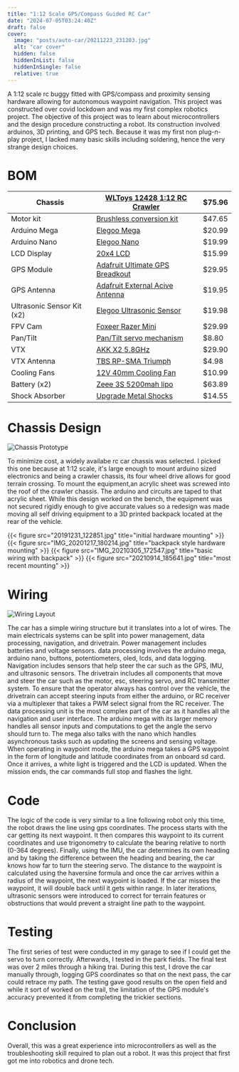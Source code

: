 ```yaml
---
title: "1:12 Scale GPS/Compass Guided RC Car"
date: "2024-07-05T03:24:40Z"
draft: false
cover:
  image: "posts/auto-car/20211223_231203.jpg"
  alt: "car cover"
  hidden: false
  hiddenInList: false
  hiddenInSingle: false
  relative: true
---
```


A 1:12 scale rc buggy fitted with GPS/compass and proximity sensing hardware allowing for autonomous waypoint navigation. This project was constructed over covid lockdown and was my first complex robotics project. The objective of this project was to learn about microcontrollers and the design procedure constructing a robot. Its construction involved arduinos, 3D printing, and GPS tech. Because it was my first non plug-n-play project, I lacked many basic skills including soldering, hence the very strange design choices.

# BOM

| Chassis | [WLToys 12428 1:12 RC Crawler](https://www.aliexpress.us/item/2251832722592199.html?spm=a2g0o.productlist.main.3.5d872a46BFu8F0&algo_pvid=868578e7-ddcb-4287-921a-4e58fde3c87a&algo_exp_id=868578e7-ddcb-4287-921a-4e58fde3c87a-1&pdp_npi=4%40dis%21USD%2184.96%2174.82%21%21%2184.96%2174.82%21%402101e9a217207775048034112e7592%2112000036183668810%21sea%21US%212304647260%21&curPageLogUid=UlzDNm7mIvzu&utparam-url=scene%3Asearch%7Cquery_from%3A) | $75.96 |
| --- | --- | ---|
| Motor kit | [Brushless conversion kit](https://www.aliexpress.us/item/3256806623177330.html?spm=a2g0o.productlist.main.13.41546e37uw3BJp&algo_pvid=ecedf76c-7e92-4d31-989b-107bc94ce787&algo_exp_id=ecedf76c-7e92-4d31-989b-107bc94ce787-6&pdp_npi=4%40dis%21USD%2164.40%2147.65%21%21%21466.02%21344.85%21%402103205217207776167574550edfa8%2112000038376513724%21sea%21US%212304647260%21&curPageLogUid=q9gwSHrKjVfH&utparam-url=scene%3Asearch%7Cquery_from%3A) | $47.65 |
| Arduino Mega | [Elegoo Mega](https://www.amazon.com/ELEGOO-ATmega2560-ATMEGA16U2-Arduino-Compliant/dp/B01H4ZDYCE/ref=sr_1_1?crid=3IKG8E4RT1SMM&dib=eyJ2IjoiMSJ9.vzlPD-gqLjM6OBy_lbEGE2JYYcjgPxrHNgW0xV6ZrCaLq9LvwLYkVAN-T9chC43274hIzbBHNcCagPnAphWecKLJfcAFocN-1yDkQg6p8MGPTJsHsXjIoJUDavVZNgwJheA4b2SI0gnJWYJ9Di8Y-goZIV_LbMCao4XjHgRnARz6gFZUWQjB-QvDdFas4lenl8ZU38c-qASqyVupLqlVivYVWq2O-X7w4n-uGzROz3Y.nF4eor-s_tss89sMIXj8Fo1RMwBI8GL3g3C9nHbUa4U&dib_tag=se&keywords=arduino+mega&qid=1720777726&sprefix=arduino+mega%2Caps%2C338&sr=8-1) | $20.99 |
| Arduino Nano | [Elegoo Nano](https://www.amazon.com/ELEGOO-Arduino-ATmega328P-Without-Compatible/dp/B0713XK923/ref=sr_1_3?crid=3LXMF1LLCBANU&dib=eyJ2IjoiMSJ9.UR9t6Z2D5rIVJlr8NPSrk3wUQkkYYp4UX0eOYfAC6mwdHPgMIqbxOJ8TeejlK37zg1QXGAF0C6ArdDoKJyOVIwnxinVsDln3ehvQg_Nro3S6ohoN9vJLBAQg6BOyX-3gJGpF_KsdSvVCENO3ydSfZDC0x-r1SuemdDs_FXMRdCAli9-XamhoXwyiggGGwLw7Ki7ln3n8GnXyJ3LDVOY83c-gqXOzlllzJXUbaSjyk2A.U03mCwsj-fssJEU9jA5t4RQjlvyfA42XmzFSPZUo16E&dib_tag=se&keywords=arduino+nano&qid=1720777808&sprefix=arduino+nano%2Caps%2C208&sr=8-3) | $19.99 |
| LCD Display | [20x4 LCD](https://www.amazon.com/Hosyond-Module-Display-Arduino-Raspberry/dp/B0C1G9GBRZ/ref=sr_1_3?crid=EOSQD673RJ96&dib=eyJ2IjoiMSJ9.F7lyw5aicun_ZLtx_ZjOVlG8_WO8FYkRux-9eFJXwbutV8pg7720M7oKZT1GfThrrtyXX5h4rQKT4o5ZxBQA7JPbkEOyJpJuZSCCVIZi81dKpDBciDKKEUw-ROeBc-kEpCOJs866sQQkoDaKnb2bbPaNC-y2IUXNZgjK1aqhDRPlwNyvAdfY3o6B5u6Xn8ZBrdotUkAUXKnoRY47ehYkDS1F57-dQjJX98rvtsAhkcM.UrsHAaJIulA6KiqJjblfHN152YSprM-6Gl96ZHtkzzY&dib_tag=se&keywords=20x4+lcd&qid=1720777911&sprefix=20x4+lc%2Caps%2C240&sr=8-3) | $15.99 |
| GPS Module | [Adafruit Ultimate GPS Breadkout](https://www.adafruit.com/product/746) | $29.95 |
| GPS Antenna | [Adafruit External Acive Antenna](https://www.adafruit.com/product/960) | $19.95 |
| Ultrasonic Sensor Kit (x2)| [Elegoo Ultrasonic Sensor](https://www.amazon.com/ELEGOO-HC-SR04-Ultrasonic-Distance-MEGA2560/dp/B01COSN7O6/ref=sr_1_5?crid=1V568VG93OAAB&dib=eyJ2IjoiMSJ9.E2SIkElJhtFWCJCHL5Q6Yys8UWphh18sr7FUgRDIlqcQDsO801BNsCYLbrRsXGjYr6MzH2ILd3js_JSLecWHwmu_UjmprGzGpjJ8KsWP7imSfZfeD3n4zG6_Dfw6axtgQej0KHkaS9Dhh-hznmbGpKaZV4BgnB5VQ7azewH_7ZQWuKAtRApeuYLpX032xy_g8dIp4x-6Rdhrn9o04dlD1q_ebXAskUlHEAlpQMSyRGo.qg0TpbpUvOKIv6lt3MxK7Op3wJtVzHInmZieaNE__aw&dib_tag=se&keywords=ultrasonic+sensor&qid=1720778093&sprefix=ultrasonic+sensor%2Caps%2C296&sr=8-5) | $19.98 |
| FPV Cam | [Foxeer Razer Mini](https://www.amazon.com/dp/B07ZKPDPLM?ref=nb_sb_ss_w_as-reorder-t1_k9_1_10&amp=&crid=2NOI97T4OOHRG&amp=&sprefix=fpv+camera) | $29.99 |
| Pan/Tilt | [Pan/Tilt servo mechanism](https://www.aliexpress.us/item/3256806249982525.html?spm=a2g0o.productlist.main.11.695117b6YvOyfg&algo_pvid=20fbc419-8274-433c-af50-04cedc37dbc2&algo_exp_id=20fbc419-8274-433c-af50-04cedc37dbc2-5&pdp_npi=4%40dis%21USD%2115.72%218.80%21%21%2115.72%218.80%21%402103080e17207783034157134e0e12%2112000037159170085%21sea%21US%212304647260%21&curPageLogUid=KPb2nMG1Gs6e&utparam-url=scene%3Asearch%7Cquery_from%3A) | $8.80 |
| VTX | [AKK X2 5.8GHz](https://www.aliexpress.us/item/3256805177163510.html?spm=a2g0o.productlist.main.15.37517932CTL5HI&algo_pvid=82a8b5fc-b984-4916-8c94-71ee85994e2c&aem_p4p_detail=202407120300213857750057489650001241770&algo_exp_id=82a8b5fc-b984-4916-8c94-71ee85994e2c-7&pdp_npi=4%40dis%21USD%2128.63%2122.90%21%21%2128.63%2122.90%21%40210307c317207784211531994ef850%2112000032746635284%21sea%21US%212304647260%21&curPageLogUid=ll2LBwZI1SjD&utparam-url=scene%3Asearch%7Cquery_from%3A&search_p4p_id=202407120300213857750057489650001241770_2) | $29.90 |
| VTX Antenna | [TBS RP-SMA Triumph](https://www.aliexpress.us/item/3256803252400674.html?spm=a2g0o.productlist.main.13.6fd04701EnOFnP&algo_pvid=d6291417-3f0d-4152-a5f1-d5b3256932e7&algo_exp_id=d6291417-3f0d-4152-a5f1-d5b3256932e7-6&pdp_npi=4%40dis%21USD%219.96%214.98%21%21%219.96%214.98%21%402103205117202476705524134e6039%2112000025793283795%21sea%21US%212304647260%21&curPageLogUid=fokkD49I81ke&utparam-url=scene%3Asearch%7Cquery_from%3A) | $4.98 |
| Cooling Fans | [12V 40mm Cooling Fan](https://www.amazon.com/WINSINN-Brushless-Cooling-Extruder-Makerbot/dp/B0757LXKST/ref=sr_1_9?crid=D3JOOKSII4S1&dib=eyJ2IjoiMSJ9.xJcqInh-gXvLg8MVumxDjAOdv1_gjXQVGztREaDhqNKjrYdG0OSsqqGWgR8feqCM0iUAwXW_sPmiSgfXOL-sEv1ly0lF6tQY7agojx3bwExn9zkWDLS5jR5xwmRaTz2aeL8PzNLB81VHDsm-WYNYUiWGZghpaUy4i3Jb1kgpoBuW8NYvrmmhirnk7cXeCJ4CFQ7fdn9j4G9Wunzbnw8aIJoRwUNDYaaw5IFWWMPOK-Q.Y2OFGmhynKVQdVoo-9Flg-rIrFXavhin4XYeFTnI5Yo&dib_tag=se&keywords=micro%2Bcooling%2Bfan&qid=1720778693&sprefix=micro%2Bcooling%2Bfan%2Caps%2C279&sr=8-9&th=1) | $10.99 |
| Battery (x2)| [Zeee 3S 5200mah lipo](https://www.amazon.com/Zeee-Connector-Hardcase-Helicopter-Airplane/dp/B08696WZMK/ref=sr_1_6?crid=1QVG577SZS5AX&dib=eyJ2IjoiMSJ9.JPyBzWZCyzJftyc9S9bDQJhwBpOYoa7nu_txsIvkJPn_i-eaW6E0iw3IVd4lQRXgQflj5TcXWtK5hZkTEd6mYDhovOILnZW_F3mQ7k-aO-2oVVW_3u7PomVLxk2y3bBoLhlNcDZqMu8dPJGCAxgagU-UqQbKn45B59IzwbJFYL4XAATn7BhSZ5slUvRLm-QzkPnImvQFfeW5_RO2TV4MeW99QkDZZaNQyaS6dA5uMAaaGA90D64_xlBrDHZgynt9IIu86yrv6uPdxRkzD2PIGpUUyeRhxmPhe6MGvVjDfNg.SZC5Jrq2WKxd_2fQsl2hrew5hVOOL37lWaEhgKlfKDY&dib_tag=se&keywords=3s+battery&qid=1720778838&sprefix=3s+battery%2Caps%2C259&sr=8-6) | $63.89 |
| Shock Absorber | [Upgrade Metal Shocks](https://www.amazon.com/Absorber-Upgrade-Damper-WLtoys-Monter/dp/B07W9H5HSD/ref=sr_1_3?crid=14RLDB3CNZHGD&dib=eyJ2IjoiMSJ9.c754f4Ew1BT-DESiiWU8YtKJ8aMZBmo64W7f6bbaTKWB1DKx0aC09l13BKWA8H9b1DJ1ixUwaLLSkQBo6K2lmTN2q9gaqT48ZAERGCbzCHHx2nBlGxwdfuQSza4uGUkds-HoMvzqlvErUt5eHE_ec231MMQ0FWP5IzGOclRFGMnrr9TuV7f3f7q9MXC24pbM0CZ8G49_ZBfFsxRS7r5kXUZsfW0vzinbGxRJIK9M21lH1_FMeTjiza41HWO57KgLCp889iynm-b39T22QlkbdmOLnb1H1PylZuqkKF1xMHI.xr_76Wy83A37JOsYeiXdh3vcN72MX1SGRHLGvaVh0s0&dib_tag=se&keywords=wltoys+12428shock+absorber&qid=1720779050&sprefix=wltoys+12428shock+absorber%2Caps%2C191&sr=8-3) | $14.55 |


# Chassis Design

![Chassis Prototype](CC.jpg)

To minimize cost, a widely availabe rc car chassis was selected. I picked this one because at 1:12 scale, it's large enough to mount arduino sized electronics and being a crawler chassis, its four wheel drive allows for good terrain crossing. To mount the equipment,an acrylic sheet was screwed into the roof of the crawler chassis. The arduino and circuits are taped to that acrylic sheet. While this design worked on the bench, the equipment was not secured rigidly enough to give accurate values
so a redesign was made moving all self driving equipment to a 3D printed backpack located at the rear of the vehicle.


{{< figure src="20191231_122851.jpg" title="initial hardware mounting" >}}
{{< figure src="IMG_20201217_180214.jpg" title="backpack style hardware mounting" >}}
{{< figure src="IMG_20210305_172547.jpg" title="basic wiring with backpack" >}}
{{< figure src="20210914_185641.jpg" title="most recent mounting" >}}

# Wiring

![Wiring Layout](20211223_231727.jpg)

The car has a simple wiring structure but it translates into a lot of wires. The main electricals systems can be split into power management, data processing, navigation, and drivetrain. Power management includes batteries and voltage sensors. data processing involves the arduino mega, arduino nano, buttons, potentiometers, oled, lcds, and data logging. Navigation includes sensors that help steer the car such as the GPS, IMU, and ultrasonic sensors. The drivetrain includes all components that move
and steer the car such as the motor, esc, steering servo, and RC transmitter system. To ensure that the operator always has control over the vehicle, the drivetrain can accept steering inputs from either the arduino, or RC receiver via a multiplexer that takes a PWM select signal from the RC receiver. The data processing unit is the most complex part of the car as it handles all the navigation and user interface. The arduino mega with its larger memory handles all sensor inputs and computations to get the angle the servo should turn to. The mega also talks with the nano which handles asynchronous tasks such as updating the screens and sensing voltage. When operating in waypoint mode, the arduino mega takes a GPS waypoint in the form of longitude and latitude coordinates from an onboard sd card. Once it arrives, a white light is triggered and the LCD is updated. When the mission ends, the car commands full stop and flashes the light.

# Code

The logic of the code is very similar to a line following robot only this time, the robot draws the line using gps coordinates. The process starts with the car getting its next waypoint. It then compares this waypoint to its current coordinates and use trigonometry to calculate the bearing relative to north (0-364 degrees). Finally, using the IMU, the car determines its own heading and by taking the difference between the heading and bearing, the car knows how far to turn the
steering servo. The distance to the waypoint is calculated using the haversine formula and once the car arrives within a radius of the waypoint, the next waypoint is loaded. If the car misses the waypoint, it will double back until it gets within range. In later iterations, ultrasonic sensors were introduced to correct for terrain features or obstructions that would prevent a straight line path to the waypoint.  

# Testing

The first series of test were conducted in my garage to see if I could get the servo to turn correctly. Afterwards, I tested in the park fields. The final test was over 2 miles through a hiking trai. During this test, I drove the car manually through, logging GPS coordinates so that on the next pass, the car could retrace my path. The testing gave good results on the open field and while it sort of worked on the trail, the limitation of the GPS module's accuracy prevented it from completing
the trickier sections. 

# Conclusion

Overall, this was a great experience into microcontrollers as well as the troubleshooting skill required to plan out a robot. It was this project that first got me into robotics and drone tech.
